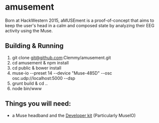 # amusement

Born at HackWestern 2015, aMUSEment is a proof-of-concept that aims to keep the user's head in a calm and composed state by analyzing their EEG activity using the Muse.

## Building & Running

1. git clone git@github.com:Clemmy/amusement.git
2. cd amusement & npm install
3. cd public & bower install
4. muse-io --preset 14 --device "Muse-485D" --osc osc.udp://localhost:5000 --dsp
5. grunt build & cd ..
6. node bin/www

## Things you will need:

- a Muse headband and the [Developer kit](http://www.choosemuse.com/developer-kit/) (Particularly MuseIO)
